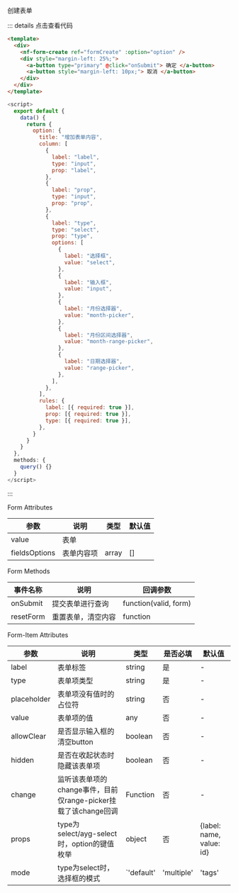 创建表单

::: details 点击查看代码

```html
<template>
  <div>
    <nf-form-create ref="formCreate" :option="option" />
    <div style="margin-left: 25%;">
      <a-button type="primary" @click="onSubmit"> 确定 </a-button>
      <a-button style="margin-left: 10px;"> 取消 </a-button>
    </div>
  </div>
</template>
```

```js
<script>
  export default {
    data() {
      return {
        option: {
          title: "增加表单内容",
          column: [
            {
              label: "label",
              type: "input",
              prop: "label",
            },
            {
              label: "prop",
              type: "input",
              prop: "prop",
            },
            {
              label: "type",
              type: "select",
              prop: "type",
              options: [
                {
                  label: "选择框",
                  value: "select",
                },
                {
                  label: "输入框",
                  value: "input",
                },
                {
                  label: "月份选择器",
                  value: "month-picker",
                },
                {
                  label: "月份区间选择器",
                  value: "month-range-picker",
                },
                {
                  label: "日期选择器",
                  value: "range-picker",
                },
              ],
            },
          ],
          rules: {
            label: [{ required: true }],
            prop: [{ required: true }],
            type: [{ required: true }],
          },
        }
      }
    }
  },
  methods: {
    query() {}
  }
</script>
```

:::

Form Attributes

参数|说明|类型|默认值
--|--|--|--
value|表单
fieldsOptions|表单内容项|array|[]

Form Methods

事件名称|说明|回调参数
--|--|--
onSubmit|提交表单进行查询|function(valid, form)
resetForm|重置表单，清空内容|function

Form-Item Attributes

参数|说明|类型|是否必填|默认值
--|--|--|--|--
label|表单标签|string|是|-
type|表单项类型|string|是|-
placeholder|表单项没有值时的占位符|string|否|-
value|表单项的值|any|否|-
allowClear|是否显示输入框的清空button|boolean|否|-
hidden|是否在收起状态时隐藏该表单项|boolean|否|-
change|监听该表单项的change事件，目前仅range-picker挂载了该change回调|Function|否|-
props|type为select/ayg-select时，option的键值枚举|object|否|{label: name, value: id}
mode|type为select时，选择框的模式|`'default' | 'multiple' | 'tags' | 'combobox'` |否|'default'
